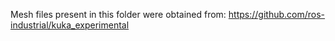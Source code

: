 Mesh files present in this folder were obtained from:
https://github.com/ros-industrial/kuka_experimental
